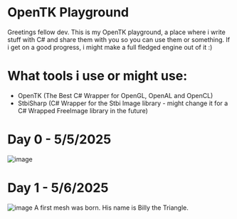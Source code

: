 # OpenTK Playground

Greetings fellow dev. This is my OpenTK playground, a place where i write stuff with C# and share them with you so you can use them or something.
If i get on a good progress, i might make a full fledged engine out of it :)

# What tools i use or might use:
- OpenTK (The Best C# Wrapper for OpenGL, OpenAL and OpenCL)
- StbiSharp (C# Wrapper for the Stbi Image library - might change it for a C# Wrapped FreeImage library in the future)

# Day 0 - 5/5/2025
![image](https://github.com/user-attachments/assets/6825fd08-b574-4b2e-aa4c-d84908fb5c48)

# Day 1 - 5/6/2025
![image](https://github.com/user-attachments/assets/aa3b1863-fdb6-4c36-acbb-eeccc5d0e984)
A first mesh was born. His name is Billy the Triangle.
